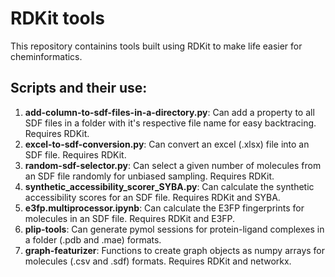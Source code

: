 # RDKit tools
This repository containins tools built using RDKit to make life easier for cheminformatics.

## Scripts and their use:
1. **add-column-to-sdf-files-in-a-directory.py**: Can add a property to all SDF files in a folder with it's respective file name for easy backtracing.   Requires RDKit.
2. **excel-to-sdf-conversion.py**: Can convert an excel (.xlsx) file into an SDF file. Requires RDKit.
3. **random-sdf-selector.py**: Can select a given number of molecules from an SDF file randomly for unbiased sampling. Requires RDKit.
4. **synthetic_accessibility_scorer_SYBA.py**: Can calculate the synthetic accessibility scores for an SDF file. Requires RDKit and SYBA.
5. **e3fp.multiprocessor.ipynb**: Can calculate the E3FP fingerprints for molecules in an SDF file. Requires RDKit and E3FP.
6. **plip-tools**: Can generate pymol sessions for protein-ligand complexes in a folder (.pdb and .mae) formats.
7. **graph-featurizer**: Functions to create graph objects as numpy arrays for molecules (.csv and .sdf) formats. Requires RDKit and networkx.
